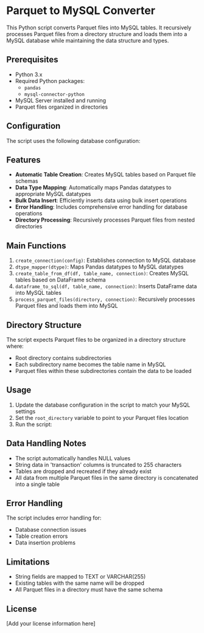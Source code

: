 # Parquet to MySQL Converter

This Python script converts Parquet files into MySQL tables. It recursively processes Parquet files from a directory structure and loads them into a MySQL database while maintaining the data structure and types.

## Prerequisites

- Python 3.x
- Required Python packages:
  - `pandas`
  - `mysql-connector-python`
- MySQL Server installed and running
- Parquet files organized in directories

## Configuration

The script uses the following database configuration:



## Features

- **Automatic Table Creation**: Creates MySQL tables based on Parquet file schemas
- **Data Type Mapping**: Automatically maps Pandas datatypes to appropriate MySQL datatypes
- **Bulk Data Insert**: Efficiently inserts data using bulk insert operations
- **Error Handling**: Includes comprehensive error handling for database operations
- **Directory Processing**: Recursively processes Parquet files from nested directories

## Main Functions

1. `create_connection(config)`: Establishes connection to MySQL database
2. `dtype_mapper(dtype)`: Maps Pandas datatypes to MySQL datatypes
3. `create_table_from_df(df, table_name, connection)`: Creates MySQL tables based on DataFrame schema
4. `dataframe_to_sql(df, table_name, connection)`: Inserts DataFrame data into MySQL tables
5. `process_parquet_files(directory, connection)`: Recursively processes Parquet files and loads them into MySQL

## Directory Structure

The script expects Parquet files to be organized in a directory structure where:
- Root directory contains subdirectories
- Each subdirectory name becomes the table name in MySQL
- Parquet files within these subdirectories contain the data to be loaded

## Usage

1. Update the database configuration in the script to match your MySQL settings
2. Set the `root_directory` variable to point to your Parquet files location
3. Run the script:


## Data Handling Notes

- The script automatically handles NULL values
- String data in 'transaction' columns is truncated to 255 characters
- Tables are dropped and recreated if they already exist
- All data from multiple Parquet files in the same directory is concatenated into a single table

## Error Handling

The script includes error handling for:
- Database connection issues
- Table creation errors
- Data insertion problems

## Limitations

- String fields are mapped to TEXT or VARCHAR(255)
- Existing tables with the same name will be dropped
- All Parquet files in a directory must have the same schema

## License

[Add your license information here]
